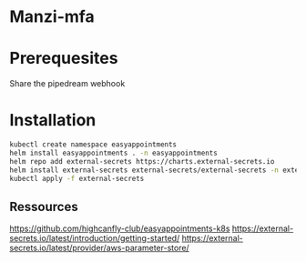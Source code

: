 # Manzi-mfa

# Prerequesites
Share the pipedream webhook


# Installation
```sh
kubectl create namespace easyappointments
helm install easyappointments . -n easyappointments
helm repo add external-secrets https://charts.external-secrets.io
helm install external-secrets external-secrets/external-secrets -n external-secrets --create-namespace
kubectl apply -f external-secrets
```

## Ressources
https://github.com/highcanfly-club/easyappointments-k8s
https://external-secrets.io/latest/introduction/getting-started/
https://external-secrets.io/latest/provider/aws-parameter-store/